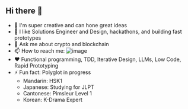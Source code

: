 ## Hi there 👋

- 🎨 I'm super creative and can hone great ideas
- 👯 I like Solutions Engineer and Design, hackathons, and building fast prototypes
- 💬 Ask me about crypto and blockchain
- 📫 How to reach me: ![image](https://github.com/codemusket/codemusket/assets/11220505/6eb6fe0f-e8d8-44f0-9e08-7e3a29225f65)
- ❤️ Functional programming, TDD, Iterative Design, LLMs, Low Code, Rapid Prototyping
- ⚡ Fun fact: Polyglot in progress
  - Mandarin: HSK1
  - Japanese: Studying for JLPT
  - Cantonese: Pimsleur Level 1
  - Korean: K-Drama Expert


